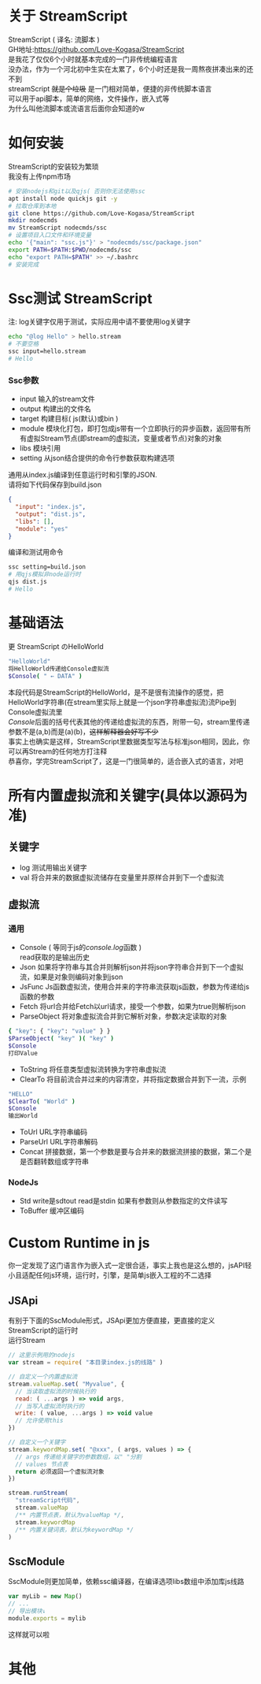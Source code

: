 # 关于 StreamScript
StreamScript ( 译名: 流脚本 )  
GH地址:https://github.com/Love-Kogasa/StreamScript  
是我花了仅仅6个小时就基本完成的一门非传统编程语言  
没办法，作为一个河北初中生实在太累了，6个小时还是我一周熬夜拼凑出来的还不到  
streamScript ~~就是个垃圾~~ 是一门相对简单，便捷的非传统脚本语言  
可以用于api脚本，简单的网络，文件操作，嵌入式等  
为什么叫他流脚本或流语言后面你会知道的w
# 如何安装
StreamScript的安装较为繁琐  
我没有上传npm市场  
```bash
# 安装nodejs和git以及qjs( 否则你无法使用ssc
apt install node quickjs git -y
# 拉取仓库到本地
git clone https://github.com/Love-Kogasa/StreamScript
mkdir nodecmds
mv StreamScript nodecmds/ssc
# 设置项目入口文件和环境变量
echo '{"main": "ssc.js"}' > "nodecmds/ssc/package.json"
export PATH=$PATH:$PWD/nodecmds/ssc
echo "export PATH=$PATH" >> ~/.bashrc
# 安装完成
```
# Ssc测试 StreamScript
注: log关键字仅用于测试，实际应用中请不要使用log关键字
```bash
echo "@log Hello" > hello.stream
# 不要空格
ssc input=hello.stream
# Hello
```
### Ssc参数
* input 输入的stream文件
* output 构建出的文件名
* target 构建目标( js(默认)或bin )
* module 模块化打包，即打包成js带有一个立即执行的异步函数，返回带有所有虚拟Stream节点(即stream的虚拟流，变量或者节点)对象的对象
* libs 模块引用
* setting 从json结合提供的命令行参数获取构建选项

通用从index.js编译到任意运行时和引擎的JSON.  
请将如下代码保存到build.json
```json
{
  "input": "index.js",
  "output": "dist.js",
  "libs": [],
  "module": "yes"
}
```
编译和测试用命令
```bash
ssc setting=build.json
# 用qjs模拟非node运行时
qjs dist.js
# Hello
```
# 基础语法
更 StreamScript のHelloWorld
```bash
"HelloWorld"
将HelloWorld传递给Console虚拟流
$Console( " ← DATA" )
```
本段代码是StreamScript的HelloWorld，是不是很有流操作的感觉，把HelloWorld字符串(在stream里实际上就是一个json字符串虚拟流)流Pipe到Console虚拟流里  
*Console*后面的括号代表其他的传递给虚拟流的东西，附带一句，stream里传递参数不是(a,b)而是(a)(b)，~~这样解释器会好写不少~~  
事实上也确实是这样，StreamScript里数据类型写法与标准json相同，因此，你可以再Stream的任何地方打注释  
恭喜你，学完StreamScript了，这是一门很简单的，适合嵌入式的语言，对吧
# 所有内置虚拟流和关键字(具体以源码为准)
## 关键字
* log 测试用输出关键字
* val 将合并来的数据虚拟流储存在变量里并原样合并到下一个虚拟流
## 虚拟流
### 通用
* Console ( 等同于js的*console.log*函数 )  
read获取的是输出历史
* Json 如果将字符串与其合并则解析json并将json字符串合并到下一个虚拟流，如果是对象则编码对象到json
* JsFunc Js函数虚拟流，使用合并来的字符串流获取js函数，参数为传递给js函数的参数
* Fetch 将url合并给Fetch以url请求，接受一个参数，如果为true则解析json
* ParseObject 将对象虚拟流合并到它解析对象，参数决定读取的对象
```bash
{ "key": { "key": "value" } }
$ParseObject( "key" )( "key" )
$Console
打印Value
```
* ToString 将任意类型虚拟流转换为字符串虚拟流
* ClearTo 将目前流合并过来的内容清空，并将指定数据合并到下一流，示例
```bash
"HELLO"
$ClearTo( "World" )
$Console
输出World
```
* ToUrl URL字符串编码
* ParseUrl URL字符串解码
* Concat 拼接数据，第一个参数是要与合并来的数据流拼接的数据，第二个是是否翻转数组或字符串
### NodeJs
* Std write是sdtout read是stdin 如果有参数则从参数指定的文件读写
* ToBuffer 缓冲区编码
# Custom Runtime in js
你一定发现了这门语言作为嵌入式一定很合适，事实上我也是这么想的，jsAPI轻小且适配任何js环境，运行时，引擎，是简单js嵌入工程的不二选择
## JSApi
有别于下面的SscModule形式，JSApi更加方便直接，更直接的定义StreamScript的运行时  
运行Stream
```js
// 这里示例用的nodejs
var stream = require( "本目录index.js的线路" )

// 自定义一个内置虚拟流
stream.valueMap.set( "Myvalue", {
  // 当读取虚拟流的时候执行的
  read: ( ...args ) => void args,
  // 当写入虚拟流时执行的
  write: ( value, ...args ) => void value
  // 允许使用this
})

// 自定义一个关键字
stream.keywordMap.set( "@xxx", ( args, values ) => {
  // args 传递给关键字的参数数组，以" "分割
  // values 节点表
  return 必须返回一个虚拟流对象
})

stream.runStream( 
  "streamScript代码",
  stream.valueMap
  /** 内置节点表，默认为valueMap */,
  stream.keywordMap
  /** 内置关键词表，默认为keywordMap */
)
```
## SscModule
SscModule则更加简单，依赖ssc编译器，在编译选项libs数组中添加库js线路
```js
var myLib = new Map()
// ...
// 导出模块↓
module.exports = mylib
```
这样就可以啦
# 其他